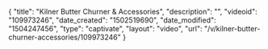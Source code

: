 {
    "title": "Kilner Butter Churner &amp; Accessories",
    "description": "",
    "videoid": "109973246",
    "date_created": "1502519690",
    "date_modified": "1504247456",
    "type": "captivate",
    "layout": "video",
    "url": "\/v\/kilner-butter-churner-accessories\/109973246"
}